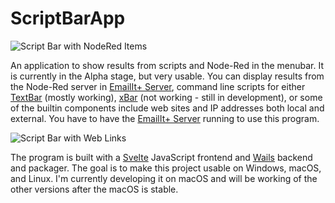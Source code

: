 # ScriptBarApp

![Script Bar with NodeRed Items](tmp/ScriptBar1.png)

An application to show results from scripts and Node-Red in the menubar. It is currently in the Alpha stage, but very usable. You can display results from the Node-Red server in [EmailIt+ Server](https://github.com/raguay/EmailItServer), command line scripts for either [TextBar](http://richsomerfield.com/apps/textbar/) (mostly working), [xBar](https://github.com/matryer/xbar) (not working - still in development), or some of the builtin components include web sites and IP addresses both local and external. You have to have the [EmailIt+ Server](https://github.com/raguay/EmailItServer) running to use this program.

![Script Bar with Web Links](tmp/ScriptBar2.png)

The program is built with a [Svelte](https://svelte.dev/) JavaScript frontend and [Wails](https://wails.app/) backend and packager. The goal is to make this project usable on Windows, macOS, and Linux. I'm currently developing it on macOS and will be working of the other versions after the macOS is stable. 

